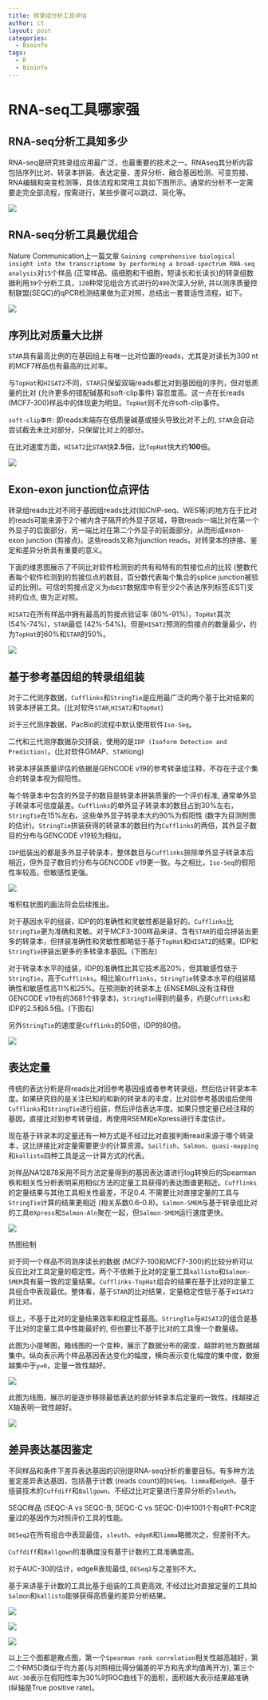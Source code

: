 ```yaml
---
title: 转录组分析工具评估
author: ct
layout: post
categories:
  - Bioinfo
tags:
  - R
  - Bioinfo
---
```


# RNA-seq工具哪家强

## RNA-seq分析工具知多少

RNA-seq是研究转录组应用最广泛，也最重要的技术之一。RNAseq其分析内容包括序列比对、转录本拼装、表达定量、差异分析、融合基因检测、可变剪接、RNA编辑和突变检测等，具体流程和常用工具如下图所示。通常的分析不一定需要走完全部流程，按需进行，某些步骤可以跳过、简化等。

![](http://blog.genesino.com/images/ngs/RNAseq_complex_workflow.png)

## RNA-seq分析工具最优组合

Nature Communication上一篇文章 `Gaining comprehensive biological insight into the transcriptome by performing a broad-spectrum RNA-seq analysis`对`15`个样品 (正常样品、癌细胞和干细胞，短读长和长读长)的转录组数据利用`39`个分析工具，`120`种常见组合方式进行的`490`次深入分析, 并以测序质量控制联盟(SEQC)的qPCR检测结果做为正对照，总结出一套普适性流程，如下。

![](http://blog.genesino.com/images/ngs/RNAseq_general_workflow.png)

## 序列比对质量大比拼

`STAR`具有最高比例的在基因组上有唯一比对位置的reads，尤其是对读长为300 nt的MCF7样品也有最高的比对率。

与`TopHat`和`HISAT2`不同，`STAR`只保留双端reads都比对到基因组的序列，但对低质量的比对 (允许更多的错配碱基和soft-clip事件) 容忍度高。这一点在长reads (MCF7-300)样品中的体现更为明显。`TopHat`则不允许soft-clip事件。

`soft-clip事件`: 即reads末端存在低质量碱基或接头导致比对不上的, `STAR`会自动尝试截去未比对部分，只保留比对上的部分。

在比对速度方面，`HISAT2`比`STAR`快**2.5**倍，比`TopHat`快大约**100**倍。

![](http://blog.genesino.com/images/ngs/rna_evaluate_fig1b_map.png)


## Exon-exon junction位点评估

转录组reads比对不同于基因组reads比对(如ChIP-seq、WES等)的地方在于比对的reads可能来源于2个被内含子隔开的外显子区域，导致reads一端比对在第一个外显子的后面部分，另一端比对在第二个外显子的前面部分，从而形成exon-exon junction (剪接点)。这些reads又称为junction reads，对转录本的拼接、鉴定和差异分析具有重要的意义。

下面的维恩图展示了不同比对软件检测到的共有和特有的剪接位点的比较 (整数代表每个软件检测到的剪接位点的数目，百分数代表每个集合的splice junction被验证的比例)。可信的剪接点定义为`dbEST`数据库中有至少2个表达序列标签(EST)支持的位点, 做为正对照。

`HISAT2`在所有样品中拥有最高的剪接点验证率 (80%-91%)，`TopHat`其次 (54%-74%)，`STAR`最低 (42%-54%)。但是`HISAT2`预测的剪接点的数量最少，约为`TopHat`的60%和`STAR`的50%。


![](http://blog.genesino.com/images/ngs/rna_evaluate_fig1a_junction.png)

## 基于参考基因组的转录组组装

对于二代测序数据，`Cufflinks`和`StringTie`是应用最广泛的两个基于比对结果的转录本拼装工具。(比对软件`STAR`,`HISAT2`和`TopHat`)

对于三代测序数据，PacBio的流程中默认使用软件`Iso-Seq`。

二代和三代测序数据杂交拼装，使用的是`IDP (Isoform Detection and Prediction)`。(比对软件GMAP、`STAR`long)

转录本拼装质量评估的依据是GENCODE v19的参考转录组注释，不存在于这个集合的转录本视为假阳性。

每个转录本中包含的外显子的数目是转录本拼装质量的一个评价标准, 通常单外显子转录本可信度最差。`Cufflinks`的单外显子转录本的数目占到30%左右，`StringTie`在15%左右。这些单外显子转录本大约90%为假阳性 (数字为目测附图的估计)。`StringTie`拼装获得的转录本的数目约为`Cufflinks`的两倍，其外显子数目的分布与GENCODE v19较为相似。

`IDP`组装出的都是多外显子转录本，整体数目与`Cufflinks`排除单外显子转录本后相近，但外显子数目的分布与GENCODE v19更一致。与之相比，`Iso-Seq`的假阳性率较高，但敏感性更强。

![](http://blog.genesino.com/images/ngs/rna_evaluate_fig3a_exon_distrib.png)

堆积柱状图的画法将会后续推出。

对于基因水平的组装，IDP的的准确性和灵敏性都是最好的。`Cufflinks`比`StringTie`更为准确和灵敏。对于MCF3-300样品来讲，含有`STAR`的组合拼装出更多的转录本，但拼装准确性和灵敏性都略低于基于`TopHat`和`HISAT2`的结果。IDP和`StringTie`拼装出更多的多转录本基因。(下图左)

对于转录本水平的组装，IDP的准确性比其它技术高20%，但其敏感性低于`StringTie`，高于`Cufflinks`。相比喻`Cufflinks`，`StringTie`转录本水平的组装精确性和敏感性高11%和25%。在预测新的转录本上 (ENSEMBL没有注释但GENCODE v19有的3681个转录本)，`StringTie`得到的最多，约是`Cufflinks`和IDP的2.5和6.5倍。(下图右)

另外`StringTie`的速度是`Cufflinks`的50倍，IDP的60倍。

![](http://blog.genesino.com/images/ngs/rna_evaluate_fig3b_transcript_score.png)

## 表达定量

传统的表达分析是将reads比对回参考基因组或者参考转录组，然后估计转录本丰度。如果研究目的是关注已知的和新的转录本的丰度，比对回参考基因组后使用`Cufflinks`和`StringTie`进行组装，然后评估表达丰度。如果只想定量已经注释的基因，直接比对到参考转录组，再使用RSEM和eXpress进行丰度估计。

现在基于转录本的定量还有一种方式是不经过比对直接判断read来源于哪个转录本，这比拼接比对定量需要更少的计算资源。`Sailfish`、`Salmon`、`quasi-mapping`和`kallisto`四种工具是这一计算方式的代表。

对样品NA12878采用不同方法定量得到的基因表达谱进行log转换后的Spearman秩和相关性分析表明采用相似方法的定量工具获得的表达图谱更相近。`Cufflinks`的定量结果与其他工具相关性最差，不足0.4. 不需要比对直接定量的工具与`StringTie`计算的结果更相近 (相关系数0.6-0.8)。`Salmon-SMEM`与基于转录组比对的工具e`Xpress`和`Salmon-Aln`聚在一起，但`Salmon-SMEM`运行速度更快。

![](http://blog.genesino.com/images/ngs/rna_evaluate_expression_correlation.png)

热图绘制

对于同一个样品不同测序读长的数据 (MCF7-100和MCF7-300)的比较分析可以反应比对工具定量的稳定性。两个不依赖于比对的定量工具`kallisto`和`Salmon-SMEM`具有最一致的定量结果。`Cufflinks-TopHat`组合的结果在基于比对的定量工具组合中表现最优。整体看，基于`STAR`的比对结果，定量稳定性低于基于`HISAT2`的比对。

综上，不基于比对的定量结果效率和稳定性最高。`StringTie`与`HISAT2`的组合是基于比对的定量工具中性能最好的, 但也要比不基于比对的工具慢一个数量级。

此图为小提琴图，箱线图的一个变种，展示了数据分布的密度，越胖的地方数据越集中。纵向表示两个样品基因表达变化的幅度，横向表示变化幅度的集中度，数据越集中于`y=0`，定量一致性越好。

![](http://blog.genesino.com/images/ngs/rna_evaluate_expression_consistency.png)

此图为线图，展示的是逐步移除最低表达的部分转录本后定量的一致性。线越接近X轴表明一致性越好。

![](http://blog.genesino.com/images/ngs/rna_evaluate_expression_consistency2.png)


## 差异表达基因鉴定

不同样品和条件下差异表达基因的识别是RNA-seq分析的重要目标。有多种方法鉴定差异表达基因，包括基于计数 (reads count)的`DESeq`、`limma`和`edgeR`、基于组装技术的`Cuffdiff`和`Ballgown`、不经过比对定量进行差异分析的`sleuth`。

SEQC样品 (SEQC-A vs SEQC-B, SEQC-C vs SEQC-D)中1001个有qRT-PCR定量过的基因作为对照评价工具的性能。

`DESeq2`在所有组合中表现最佳，`sleuth`、`edgeR`和`limma`略微次之，但差别不大。

`Cuffdiff`和`Ballgown`的准确度没有基于计数的工具准确度高。

对于AUC-30的估计，edgeR表现最佳, `DESeq2`与之差别不大。

基于来讲基于计数的工具比基于组装的工具更高效, 不经过比对直接定量的工具如`Salmon`和`kallisto`能够获得高质量的差异分析结果。

![](http://blog.genesino.com/images/ngs/rna_evaluate_de_correlation.png)

![](http://blog.genesino.com/images/ngs/rna_evaluate_de_RMSD.png)

![](http://blog.genesino.com/images/ngs/rna_evaluate_de_AUC.png)

以上三个图都是散点图，第一个`Spearman rank correlation`相关性越高越好，第二个RMSD类似于均方差(与对照相比得分偏差的平方和先求均值再开方), 第三个`AUC-30`表示在假阳性率为30%时ROC曲线下的面积，面积越大表示结果越准确 (纵轴是True positive rate)。




























